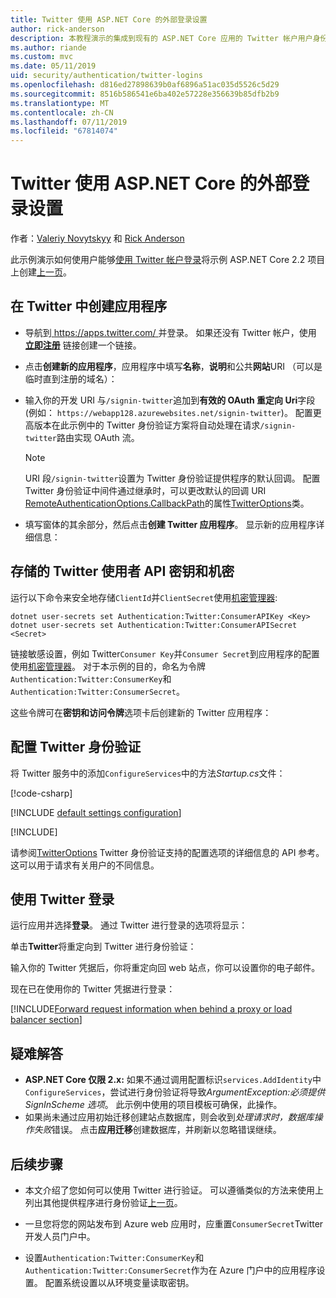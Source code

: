 ```yaml
---
title: Twitter 使用 ASP.NET Core 的外部登录设置
author: rick-anderson
description: 本教程演示的集成到现有的 ASP.NET Core 应用的 Twitter 帐户用户身份验证。
ms.author: riande
ms.custom: mvc
ms.date: 05/11/2019
uid: security/authentication/twitter-logins
ms.openlocfilehash: d816ed27898639b0af6896a51ac035d5526c5d29
ms.sourcegitcommit: 8516b586541e6ba402e57228e356639b85dfb2b9
ms.translationtype: MT
ms.contentlocale: zh-CN
ms.lasthandoff: 07/11/2019
ms.locfileid: "67814074"
---
```

# <a name="twitter-external-sign-in-setup-with-aspnet-core"></a>Twitter 使用 ASP.NET Core 的外部登录设置

作者：[Valeriy Novytskyy](https://github.com/01binary) 和 [Rick Anderson](https://twitter.com/RickAndMSFT)

此示例演示如何使用户能够[使用 Twitter 帐户登录](https://dev.twitter.com/web/sign-in/desktop-browser)将示例 ASP.NET Core 2.2 项目上创建[上一页](xref:security/authentication/social/index)。

## <a name="create-the-app-in-twitter"></a>在 Twitter 中创建应用程序

* 导航到[ https://apps.twitter.com/ ](https://apps.twitter.com/)并登录。 如果还没有 Twitter 帐户，使用 **[立即注册](https://twitter.com/signup)** 链接创建一个链接。

* 点击**创建新的应用程序**，应用程序中填写**名称**，**说明**和公共**网站**URI （可以是临时直到注册的域名）：

* 输入你的开发 URI 与`/signin-twitter`追加到**有效的 OAuth 重定向 Uri**字段 (例如： `https://webapp128.azurewebsites.net/signin-twitter`)。 配置更高版本在此示例中的 Twitter 身份验证方案将自动处理在请求`/signin-twitter`路由实现 OAuth 流。

  > [!NOTE]
  > URI 段`/signin-twitter`设置为 Twitter 身份验证提供程序的默认回调。 配置 Twitter 身份验证中间件通过继承时，可以更改默认的回调 URI [RemoteAuthenticationOptions.CallbackPath](/dotnet/api/microsoft.aspnetcore.authentication.remoteauthenticationoptions.callbackpath)的属性[TwitterOptions](/dotnet/api/microsoft.aspnetcore.authentication.twitter.twitteroptions)类。

* 填写窗体的其余部分，然后点击**创建 Twitter 应用程序**。 显示新的应用程序详细信息：

## <a name="storing-twitter-consumer-api-key-and-secret"></a>存储的 Twitter 使用者 API 密钥和机密

运行以下命令来安全地存储`ClientId`并`ClientSecret`使用[机密管理器](xref:security/app-secrets):

```console
dotnet user-secrets set Authentication:Twitter:ConsumerAPIKey <Key>
dotnet user-secrets set Authentication:Twitter:ConsumerAPISecret <Secret>
```

链接敏感设置，例如 Twitter`Consumer Key`并`Consumer Secret`到应用程序的配置使用[机密管理器](xref:security/app-secrets)。 对于本示例的目的，命名为令牌`Authentication:Twitter:ConsumerKey`和`Authentication:Twitter:ConsumerSecret`。

这些令牌可在**密钥和访问令牌**选项卡后创建新的 Twitter 应用程序：

## <a name="configure-twitter-authentication"></a>配置 Twitter 身份验证

将 Twitter 服务中的添加`ConfigureServices`中的方法*Startup.cs*文件：

[!code-csharp[](~/security/authentication/social/social-code/StartupTwitter.cs?name=snippet&highlight=10-14)]

[!INCLUDE [default settings configuration](includes/default-settings.md)]

[!INCLUDE[](includes/chain-auth-providers.md)]

请参阅[TwitterOptions](/dotnet/api/microsoft.aspnetcore.builder.twitteroptions) Twitter 身份验证支持的配置选项的详细信息的 API 参考。 这可以用于请求有关用户的不同信息。

## <a name="sign-in-with-twitter"></a>使用 Twitter 登录

运行应用并选择**登录**。 通过 Twitter 进行登录的选项将显示：

单击**Twitter**将重定向到 Twitter 进行身份验证：

输入你的 Twitter 凭据后，你将重定向回 web 站点，你可以设置你的电子邮件。

现在已在使用你的 Twitter 凭据进行登录：

[!INCLUDE[Forward request information when behind a proxy or load balancer section](includes/forwarded-headers-middleware.md)]

## <a name="troubleshooting"></a>疑难解答

* **ASP.NET Core 仅限 2.x:** 如果不通过调用配置标识`services.AddIdentity`中`ConfigureServices`，尝试进行身份验证将导致*ArgumentException:必须提供 SignInScheme 选项*。 此示例中使用的项目模板可确保，此操作。
* 如果尚未通过应用初始迁移创建站点数据库，则会收到*处理请求时，数据库操作失败*错误。 点击**应用迁移**创建数据库，并刷新以忽略错误继续。

## <a name="next-steps"></a>后续步骤

* 本文介绍了您如何可以使用 Twitter 进行验证。 可以遵循类似的方法来使用上列出其他提供程序进行身份验证[上一页](xref:security/authentication/social/index)。

* 一旦您将您的网站发布到 Azure web 应用时，应重置`ConsumerSecret`Twitter 开发人员门户中。

* 设置`Authentication:Twitter:ConsumerKey`和`Authentication:Twitter:ConsumerSecret`作为在 Azure 门户中的应用程序设置。 配置系统设置以从环境变量读取密钥。